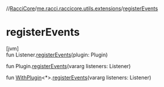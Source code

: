 //[RacciCore](../../index.md)/[me.racci.raccicore.utils.extensions](index.md)/[registerEvents](register-events.md)

# registerEvents

[jvm]\
fun Listener.[registerEvents](register-events.md)(plugin: Plugin)

fun Plugin.[registerEvents](register-events.md)(vararg listeners: Listener)

fun [WithPlugin](-with-plugin/index.md)&lt;*&gt;.[registerEvents](register-events.md)(vararg listeners: Listener)
